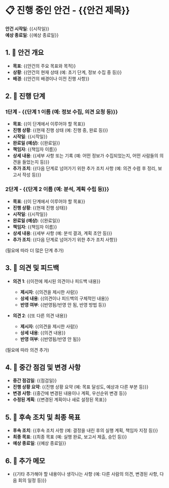 
# 📋 진행 중인 안건 - {{안건 제목}}  
**안건 시작일**: {{시작일}}  
**예상 종료일**: {{예상 종료일}}

## 1. 📅 안건 개요
- **목표**: {{안건의 주요 목표와 목적}}
- **상황**: {{안건의 현재 상태 (예: 초기 단계, 정보 수집 중 등)}}
- **배경**: {{안건의 배경이나 이전 진행 사항}}
  
## 2. 🔄 진행 단계
### 1단계 - {{단계 1 이름 (예: 정보 수집, 의견 요청 등)}}
- **목표**: {{이 단계에서 이루어야 할 목표}}
- **진행 상황**: {{현재 진행 상태 (예: 진행 중, 완료 등)}}
- **시작일**: {{시작일}}
- **완료일 (예상)**: {{완료일}}
- **책임자**: {{책임자 이름}}
- **상세 내용**: {{세부 사항 또는 기록 (예: 어떤 정보가 수집되었는지, 어떤 사람들의 의견을 들었는지 등)}}
- **추가 조치**: {{다음 단계로 넘어가기 위한 추가 조치 사항 (예: 의견 수렴 후 정리, 보고서 작성 등)}}

### 2단계 - {{단계 2 이름 (예: 분석, 계획 수립 등)}}
- **목표**: {{이 단계에서 이루어야 할 목표}}
- **진행 상황**: {{현재 진행 상태}}
- **시작일**: {{시작일}}
- **완료일 (예상)**: {{완료일}}
- **책임자**: {{책임자 이름}}
- **상세 내용**: {{세부 사항 (예: 분석 결과, 계획 초안 등)}}
- **추가 조치**: {{다음 단계로 넘어가기 위한 추가 조치 사항}}

(필요에 따라 더 많은 단계 추가)

## 3. 💬 의견 및 피드백
- **의견 1**: {{이전에 제시된 의견이나 피드백 내용}}
  - **제시자**: {{의견을 제시한 사람}}
  - **상세 내용**: {{의견이나 피드백의 구체적인 내용}}
  - **반영 여부**: {{반영됨/반영 안 됨, 반영 방법 등}}
  
- **의견 2**: {{또 다른 의견 내용}}
  - **제시자**: {{의견을 제시한 사람}}
  - **상세 내용**: {{의견 내용}}
  - **반영 여부**: {{반영됨/반영 안 됨}}

(필요에 따라 의견 추가)

## 4. 🔄 중간 점검 및 변경 사항
- **중간 점검일**: {{점검일}}
- **진행 상황 요약**: {{진행 상황 요약 (예: 목표 달성도, 예상과 다른 부분 등)}}
- **변경 사항**: {{중간에 변경된 내용이나 계획, 우선순위 변경 등}}
- **수정된 계획**: {{변경된 계획이나 새로 설정된 목표}}

## 5. 📅 후속 조치 및 최종 목표
- **후속 조치**: {{후속 조치 사항 (예: 결정을 내린 후의 실행 계획, 책임자 지정 등)}}
- **최종 목표**: {{최종 목표 (예: 실행 완료, 보고서 제출, 승인 등)}}
- **예상 종료일**: {{예상 종료일}}

## 6. 📝 추가 메모
- {{기타 추가해야 할 내용이나 생각나는 사항 (예: 다른 사람의 의견, 변경된 사항, 다음 회의 일정 등)}}

